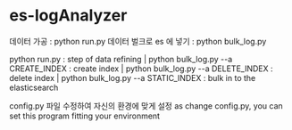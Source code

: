 # es-logAnalyzer
데이터 가공 : python run.py
데이터 벌크로 es 에 넣기 : python bulk_log.py

python run.py : step of data refining |
python bulk_log.py --a CREATE_INDEX : create index |
python bulk_log.py --a DELETE_INDEX : delete index |
python bulk_log.py --a STATIC_INDEX : bulk in to the elasticsearch

config.py 파일 수정하여 자신의 환경에 맞게 설정
as change config.py, you can set this program fitting your environment
